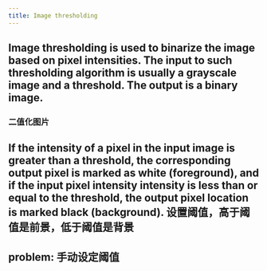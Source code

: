 ```yaml
---
title: Image thresholding
---
```


## Image thresholding is used to binarize the image based on pixel intensities. The input to such thresholding algorithm is usually a grayscale image and a threshold. The output is a binary image.
### 二值化图片
## If the intensity of a pixel in the input image is greater than a threshold, the corresponding output pixel is marked as white (foreground), and if the input pixel intensity intensity is less than or equal to the threshold, the output pixel location is marked black (background). 设置阈值，高于阈值是前景，低于阈值是背景
## problem: 手动设定阈值
##
